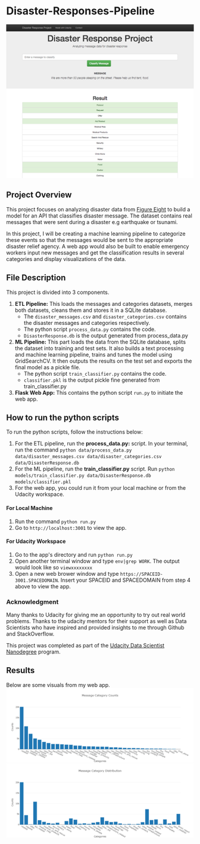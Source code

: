 # Disaster-Responses-Pipeline

![image1](https://github.com/blessokeke/Disaster-Responses-Pipeline/blob/main/images/disaster_response.png)

## Project Overview
This project focuses on analyzing disaster data from [Figure Eight](https://appen.com/) to build a model for an API that classifies disaster message. The dataset contains real messages that were sent during a disaster e.g earthquake or tsunami. 

In this project, I will be creating a machine learning pipeline to categorize these events so that the messages would be sent to the appropriate disaster relief agency. A web app would also be built to enable emergency workers input new messages and get the classification results in several categories and display visualizations of the data.

## File Description
This project is divided into 3 components.
1. **ETL Pipeline:** This loads the messages and categories datasets, merges both datasets, cleans them and stores it in a SQLite database. 
    - The `disaster_messages.csv` and `disaster_categories.csv` contains the disaster messages and categories respectively.
    - The python script `process_data.py` contains the code.
    - `DisasterResponse.db` is the output generated from process_data.py
3. **ML Pipeline:** This part loads the data from the SQLite database, splits the dataset into training and test sets. It also builds a text processing and machine learning pipeline, trains and tunes the model using GridSearchCV. It then outputs the results on the test set and exports the final model as a pickle file. 
    - The python script `train_classifier.py` contains the code.
    - `classifier.pkl` is the output pickle fine generated from train_classifier.py
5. **Flask Web App:** This contains the python script `run.py` to initiate the web app.

## How to run the python scripts
To run the python scripts, follow the instructions below:
1. For the ETL pipeline, run the **process_data.py:** script. In your terminal, run the command `python data/process_data.py data/disaster_messages.csv data/disaster_categories.csv data/DisasterResponse.db`
2. For the ML pipeline, run the **train_classifier.py** script. Run `python models/train_classifier.py data/DisasterResponse.db models/classifier.pkl`
3. For the web app, you could run it from your local machine or from the Udacity workspace.
#### For Local Machine
1. Run the command `python run.py`
2. Go to `http://localhost:3001` to view the app.
#### For Udacity Workspace 
1. Go to the app's directory and run `python run.py`
2. Open another terminal window and type `env|grep WORK`. The output would look like so `viewxxxxxxxx`
3. Open a new web brower window and type `https://SPACEID-3001.SPACEDOMAIN`. Insert your SPACEID and SPACEDOMAIN from step 4 above to view the app.


### Acknowledgment
Many thanks to Udacity for giving me an opportunity to try out real world problems. Thanks to the udacity mentors for their support as well as Data Scientists who have inspired and provided insights to me through Github and StackOverflow.

This project was completed as part of the [Udacity Data Scientist Nanodegree](https://www.udacity.com/course/data-scientist-nanodegree--nd025) program.

## Results
Below are some visuals from my web app.
![image2](https://github.com/blessokeke/Disaster-Responses-Pipeline/blob/main/images/message_category_count.png)
![image3](https://github.com/blessokeke/Disaster-Responses-Pipeline/blob/main/images/message_category_distribution.png)

